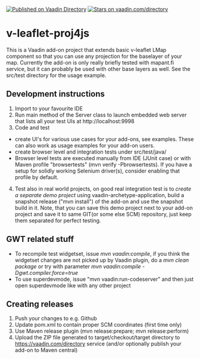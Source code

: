 [![Published on Vaadin  Directory](https://img.shields.io/badge/Vaadin%20Directory-published-00b4f0.svg)](https://vaadin.com/directory/component/v-leaflet-proj4js)
[![Stars on vaadin.com/directory](https://img.shields.io/vaadin-directory/star/v-leaflet-proj4js.svg)](https://vaadin.com/directory/component/v-leaflet-proj4js)

# v-leaflet-proj4js

This is a Vaadin add-on project that extends basic v-leaflet LMap component so that you can use any projection for the baselayer of your map. Currently the add-on is only really briefly tested with mapant.fi service, but it can probably be used with other base layers as well. See the src/test directory for the usage example.

## Development instructions 

1. Import to your favourite IDE
2. Run main method of the Server class to launch embedded web server that lists all your test UIs at http://localhost:9998
3. Code and test
  * create UI's for various use cases for your add-ons, see examples. These can also work as usage examples for your add-on users.
  * create browser level and integration tests under src/test/java/
  * Browser level tests are executed manually from IDE (JUnit case) or with Maven profile "browsertests" (mvn verify -Pbrowsertests). If you have a setup for solidly working Selenium driver(s), consider enabling that profile by default.
4. Test also in real world projects, on good real integration test is to *create a separate demo project* using vaadin-archetype-application, build a snapshot release ("mvn install") of the add-on and use the snapshot build in it. Note, that you can save this demo project next to your add-on project and save it to same GIT(or some else SCM) repository, just keep them separated for perfect testing.


## GWT related stuff

* To recompile test widgetset, issue *mvn vaadin:compile*, if you think the widgetset changes are not picked up by Vaadin plugin, do a *mvn clean package* or try with parameter *mvn vaadin:compile -Dgwt.compiler.force=true*
* To use superdevmode, issue "mvn vaadin:run-codeserver" and then just open superdevmode like with any other project

## Creating releases

1. Push your changes to e.g. Github 
2. Update pom.xml to contain proper SCM coordinates (first time only)
3. Use Maven release plugin (mvn release:prepare; mvn release:perform)
4. Upload the ZIP file generated to target/checkout/target directory to https://vaadin.com/directory service (and/or optionally publish your add-on to Maven central)

